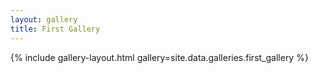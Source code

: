 ```yaml
---
layout: gallery
title: First Gallery
---
```


{% include gallery-layout.html gallery=site.data.galleries.first_gallery %}
